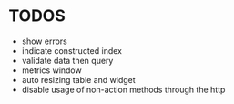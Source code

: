 TODOS
=====

* show errors
* indicate constructed index
* validate data then query
* metrics window
* auto resizing table and widget
* disable usage of non-action methods through the http